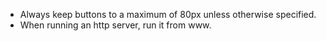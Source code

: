 - Always keep buttons to a maximum of 80px unless otherwise specified.
- When running an http server, run it from www.